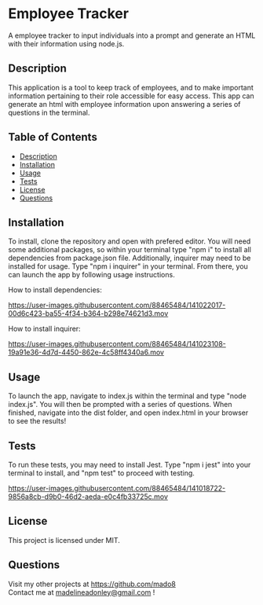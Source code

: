 # Employee Tracker
A employee tracker to input individuals into a prompt and generate an HTML with their information using node.js.
    
## Description
This application is a tool to keep track of employees, and to make important information pertaining to their role accessible for easy access. This app can generate an html with employee information upon answering a series of questions in the terminal. 

## Table of Contents

- [ Description ](#Description)</br>
- [ Installation ](#Installation)</br>
- [ Usage ](#Usage)</br>
- [ Tests ](#Tests)</br>
- [ License ](#License )</br>
- [ Questions ](#Questions)</br>


## Installation
To install, clone the repository and open with prefered editor. You will need some additional packages, so within your terminal type "npm i" to install all dependencies from package.json file. Additionally, inquirer may need to be installed for usage. Type "npm i inquirer" in your terminal. From there, you can launch the app by following usage instructions.

How to install dependencies:

https://user-images.githubusercontent.com/88465484/141022017-00d6c423-ba55-4f34-b364-b298e74621d3.mov

How to install inquirer:

https://user-images.githubusercontent.com/88465484/141023108-19a91e36-4d7d-4450-862e-4c58ff4340a6.mov

## Usage
To launch the app, navigate to index.js within the terminal and type "node index.js". You will then be prompted with a series of questions. When finished, navigate into the dist folder, and open index.html in your browser to see the results!


## Tests 
To run these tests, you may need to install Jest. Type "npm i jest" into your terminal to install, and "npm test" to proceed with testing.

https://user-images.githubusercontent.com/88465484/141018722-9856a8cb-d9b0-46d2-aeda-e0c4fb33725c.mov

## License 
This project is licensed under MIT.  

## Questions

Visit my other projects at https://github.com/mado8 </br>
Contact me at madelineadonley@gmail.com ! </br>

